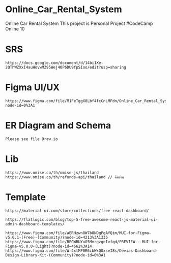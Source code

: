 # Online_Car_Rental_System
Online Car Rental System This project is Personal Project #CodeCamp Online 10


# SRS
```
https://docs.google.com/document/d/14bi1Xe-2QThWZXxI4auHovwMZ95Wej40P6DU9fpSIoo/edit?usp=sharing
```

# Figma UI/UX
```
https://www.figma.com/file/M1FeTggX8Lbf4fcCnLMFdn/Online_Car_Rental_System?node-id=0%3A1
```

# ER Diagram and Schema
```
Please see file Draw.io
```

# Lib
```
https://www.omise.co/th/omise-js/thailand
https://www.omise.co/th/refunds-api/thailand // คืนเงิน
```

# Template
```
https://material-ui.com/store/collections/free-react-dashboard/
```

```
https://flatlogic.com/blog/top-5-free-awesome-react-js-material-ui-admin-dashboard-templates/
```

```
https://www.figma.com/file/aERHzwn8W7b8NDgPgAfQim/MUI-for-Figma-v5.0.1-(Free)-(Community)?node-id=4213%3A1335
https://www.figma.com/file/BEGWBUYuO5MmrgzgeIvfqd/PREVIEW---MUI-for-Figma-v5.0.0-(Light)?node-id=4662%3A14
https://www.figma.com/file/Wr4xtMF0R6ibWxQ0xseI8s/Devias-Dashboard-Design-Library-Kit-(Community)?node-id=0%3A1
```
